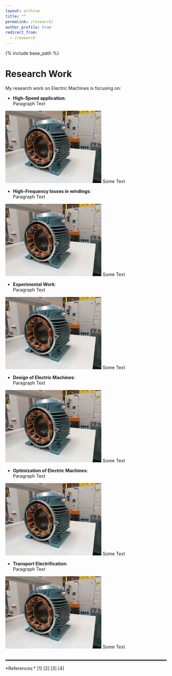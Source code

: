 ```yaml
---
layout: archive
title: ""
permalink: /research/
author_profile: true
redirect_from:
  - /research
---
```


{% include base_path %}


Research Work
=

My research work on Electric Machines is focusing on:
- **High-Speed application**:  
Paragraph Text  
<!--- To avoid aligned photo, rather than two spaces at the end, it is possible to add <div> at the beginning and </div> at the end --->
<img src='/images/homepage_electric_machines.png' style="float:center; width:300px;">  
Some Text


- **High-Frequency losses in windings**:  
Paragraph Text  
<img src='/images/homepage_electric_machines.png' style="float:center; width:300px;">  
Some Text
<br>

- **Experimental Work**:   
Paragraph Text  
<img src='/images/homepage_electric_machines.png' style="float:center; width:300px;">  
Some Text
<br>

- **Design of Electric Machines**:   
Paragraph Text  
<img src='/images/homepage_electric_machines.png' style="float:center; width:300px;">  
Some Text
<br>

- **Optimization of Electric Machines**:   
Paragraph Text  
<img src='/images/homepage_electric_machines.png' style="float:center; width:300px;">  
Some Text
<br>

- **Transport Electrification**:   
Paragraph Text  
<img src='/images/homepage_electric_machines.png' style="float:center; width:300px;">  
Some Text   
<br/><br/>

<hr style="border:2px solid gray">
*References:*  
[1]  
[2]  
[3]  
[4]  
